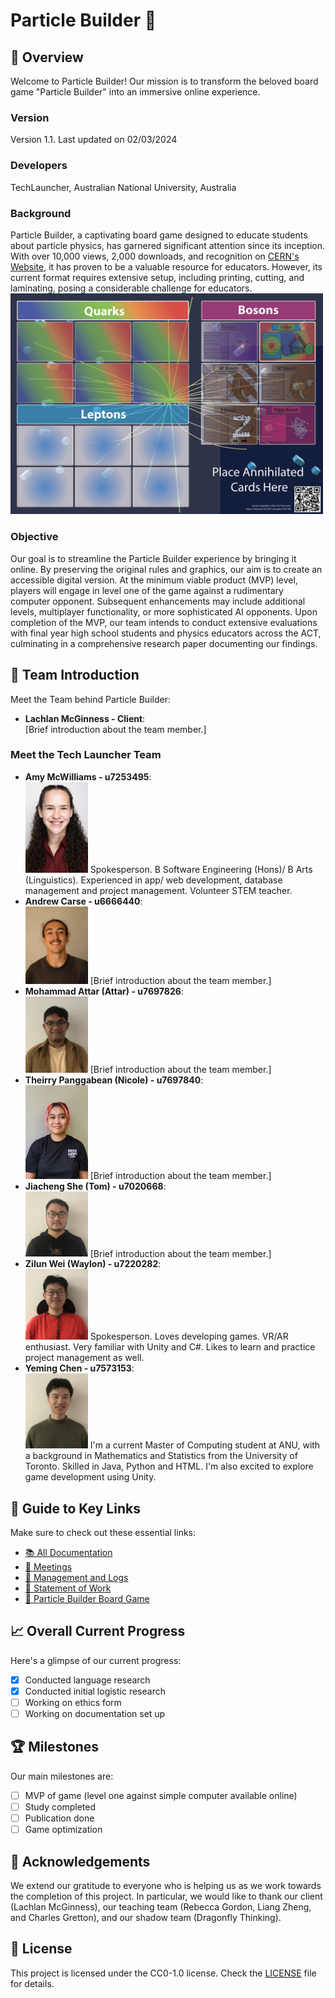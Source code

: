 # Particle Builder 🌌

## 🌟 Overview
Welcome to Particle Builder! Our mission is to transform the beloved board game "Particle Builder" into an immersive online experience.

### Version
Version 1.1. Last updated on 02/03/2024

### Developers 
TechLauncher, Australian National University, Australia

### Background 
Particle Builder, a captivating board game designed to educate students about particle physics, has garnered significant attention since its inception. With over 10,000 views, 2,000 downloads, and recognition on [CERN's Website](https://scoollab.web.cern.ch/particle-physics-games), it has proven to be a valuable resource for educators. However, its current format requires extensive setup, including printing, cutting, and laminating, posing a considerable challenge for educators.
<img src="game-mat.png" alt="Game Mat" width="500">

### Objective 
Our goal is to streamline the Particle Builder experience by bringing it online. By preserving the original rules and graphics, our aim is to create an accessible digital version. At the minimum viable product (MVP) level, players will engage in level one of the game against a rudimentary computer opponent. Subsequent enhancements may include additional levels, multiplayer functionality, or more sophisticated AI opponents. Upon completion of the MVP, our team intends to conduct extensive evaluations with final year high school students and physics educators across the ACT, culminating in a comprehensive research paper documenting our findings.

## 🚀 Team Introduction
Meet the Team behind Particle Builder:

- **Lachlan McGinness - Client**: <br />
  [Brief introduction about the team member.]

### Meet the Tech Launcher Team
- **Amy McWilliams - u7253495**: <br />
  <img src="amy-photo.png" alt="Amy" width="100">
  Spokesperson. B Software Engineering (Hons)/ B Arts (Linguistics). Experienced in app/ web development, database management and project management. Volunteer STEM teacher. 
- **Andrew Carse - u6666440**: <br />
  <img src="andrew-photo.jpg" alt="Andrew" width="100">
  [Brief introduction about the team member.]
- **Mohammad Attar (Attar) - u7697826**:<br />
  <img src="attar-photo.jpg" alt="Attar" width="100">
  [Brief introduction about the team member.]
- **Theirry Panggabean (Nicole) - u7697840**: <br />
  <img src="nicole-photo.jpg" alt="Nicole" width="100">
  [Brief introduction about the team member.]
- **Jiacheng She (Tom) - u7020668**: <br />
  <img src="tom-photo.jpg" alt="Tom" width="100">
  [Brief introduction about the team member.]
- **Zilun Wei (Waylon) - u7220282**: <br />
  <img src="waylon-photo.jpg" alt="Waylon" width="100">
  Spokesperson. Loves developing games. VR/AR enthusiast. Very familiar with Unity and C#. Likes to learn and practice project management as well.
- **Yeming Chen - u7573153**: <br />
  <img src="yeming-photo.jpg" alt="Yeming" width="100">
  I'm a current Master of Computing student at ANU, with a background in Mathematics and Statistics from the University of Toronto. Skilled in Java, Python and HTML. I'm also excited to explore game development using Unity.

## 🔗 Guide to Key Links
Make sure to check out these essential links:
- [📚 All Documentation](https://drive.google.com/drive/folders/1gNQTMTf48UgRHE4ytIJuaeIxGWWiEp39)
- [📅 Meetings](https://drive.google.com/drive/folders/1mIbBs1T88vYvBBDxnpUPaGI2cbuYlJ0V)
- [📝 Management and Logs](https://drive.google.com/drive/folders/1xDHlIG2zxgXX8JDGjmVamH--LjQP0a0U)
- [💼 Statement of Work](https://docs.google.com/document/d/1qSa2f-sy6qGiY9qCsEOh26du-j6DDjofjy3XefuoVzk/edit?usp=sharing)
- [🎲 Particle Builder Board Game](https://zenodo.org/records/3594204)

## 📈 Overall Current Progress
Here's a glimpse of our current progress:
- [x] Conducted language research
- [x] Conducted initial logistic research
- [ ] Working on ethics form
- [ ] Working on documentation set up

## 🏆 Milestones 
Our main milestones are: 
- [ ] MVP of game (level one against simple computer available online)
- [ ] Study completed
- [ ] Publication done
- [ ] Game optimization

## 🙏 Acknowledgements
We extend our gratitude to everyone who is helping us as we work towards the completion of this project. In particular, we would like to thank our client (Lachlan McGinness), our teaching team (Rebecca Gordon, Liang Zheng, and Charles Gretton), and our shadow team (Dragonfly Thinking).

## 📄 License
This project is licensed under the CC0-1.0 license. Check the [LICENSE](LICENSE) file for details.
